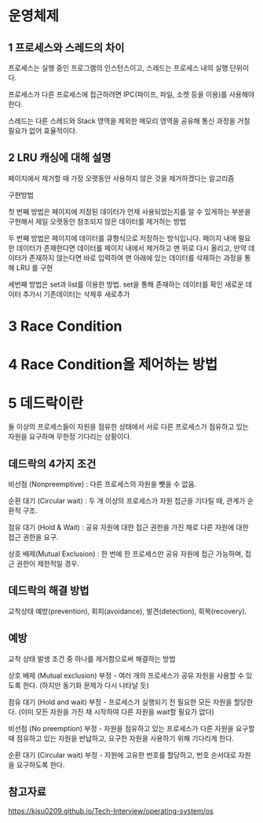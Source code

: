 운영체제
===

1 프로세스와 스레드의 차이
---
프로세스는 실행 중인 프로그램의 인스턴스이고, 스레드는 프로세스 내의 실행 단위이다.

프로세스가 다른 프로세스에 접근하려면 IPC(파이프, 파일, 소켓 등을 이용)를 사용해야 한다.

스레드는 다른 스레드와 Stack 영역을 제외한 메모리 영역을 공유해 통신 과정을 거칠 필요가 없어 효율적이다.

2 LRU 캐싱에 대해 설명
---

페이지에서 제거할 때 가장 오랫동안 사용하지 않은 것을 제거하겠다는 알고리즘

구현방법

첫 번째 방법은 페이지에 저장된 데이터가 언제 사용되었는지를 알 수 있게하는 부분을 구현해서 제일 오랫동안 참조되지 않은 데이터를 제거하는 방법

두 번째 방법은 페이지에 데이터를 큐형식으로 저장하는 방식입니다. 페이지 내에 필요한 데이터가 존재한다면 데이터를 페이지 내에서 제거하고 맨 위로 다시 올리고, 만약 데이터가 존재하지 않는다면 바로 입력하여 맨 아래에 있는 데이터를 삭제하는 과정을 통해 LRU 를 구현

세번째 방법은 set과 list를 이용한 방법. set을 통해 존재하는 데이터를 확인 새로운 데이터 추가시 기존데이터는 삭제후 새로추가


3 Race Condition
=====

4 Race Condition을 제어하는 방법
=====

5 데드락이란
===

둘 이상의 프로세스들이 자원을 점유한 상태에서 서로 다른 프로세스가 점유하고 있는 자원을 요구하며 무한정 기다리는 상황이다.

데드락의 4가지 조건
-----
비선점 (Nonpreemptive) : 다른 프로세스의 자원을 뺏을 수 없음.

순환 대기 (Circular wait) : 두 개 이상의 프로세스가 자원 접근을 기다릴 때, 관계가 순환적 구조.

점유 대기 (Hold & Wait) : 공유 자원에 대한 접근 권한을 가진 채로 다른 자원에 대한 접근 권한을 요구.

상호 배제(Mutual Exclusion) : 한 번에 한 프로세스만 공유 자원에 접근 가능하며, 접근 권한이 제한적일 경우.

 데드락의 해결 방법
 ---

교착상태 예방(prevention), 회피(avoidance), 발견(detection), 회복(recovery).

예방
---

교착 상태 발생 조건 중 하나를 제거함으로써 해결하는 방법

상호 배제 (Mutual exclusion) 부정	- 여러 개의 프로세스가 공유 자원을 사용할 수 있도록 한다. (하지만 동기화 문제가 다시 나타날 듯)

점유 대기 (Hold and wait) 부정	- 프로세스가 실행되기 전 필요한 모든 자원을 할당한다. (이미 모든 자원을 가진 채 시작하여 다른 자원을 wait할 필요가 없다)

비선점 (No preemption) 부정	-  자원을 점유하고 있는 프로세스가 다른 자원을 요구할 때 점유하고 있는 자원을 반납하고, 요구한 자원을 사용하기 위해 기다리게 한다.

순환 대기 (Circular wait) 부정	- 자원에 고유한 번호를 할당하고, 번호 순서대로 자원을 요구하도록 한다.

참고자료
---

https://kjsu0209.github.io/Tech-Interview/operating-system/os
